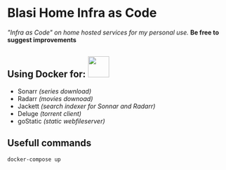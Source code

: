 # Blasi Home Infra as Code

  

*"Infra as Code" on home hosted services for my personal use.*
**Be free to suggest improvements**

  
## Using Docker for: <img src="https://brandslogos.com/wp-content/uploads/images/docker-logo.png" width="48">
- Sonarr *(series download)*
- Radarr *(movies downoad)*
- Jackett *(search indexer for Sonnar and Radarr)*
- Deluge *(torrent client)*
- goStatic *(static webfileserver)*

  
  

## Usefull commands

    docker-compose up
